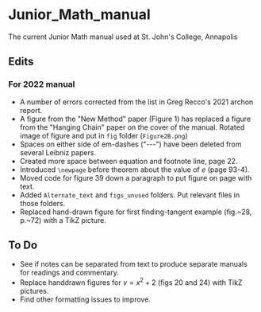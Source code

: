 # Junior_Math_manual
 The current Junior Math manual used at St. John's College, Annapolis

## Edits
### For 2022 manual
- A number of errors corrected from the list in Greg Recco's 2021 archon report.
- A figure from the "New Method" paper (Figure 1) has replaced a figure from the "Hanging Chain" paper on the cover of the manual. Rotated image of
figure and put in `fig` folder (`Figure2B.png`)
- Spaces on either side of em-dashes ("---") have been deleted from several Leibniz papers.
- Created more space between equation and footnote line, page 22.
- Introduced `\newpage` before theorem about the value of $e$ (page 93-4).
- Moved code for figure 39 down a paragraph to put figure on page with text.
- Added `Alternate_text` and `figs_unused` folders. Put relevant files in those folders.
- Replaced hand-drawn figure for first finding-tangent example (fig.~28, p.~72) with a TikZ picture.
## To Do
- See if notes can be separated from text to produce separate manuals for readings and commentary.
- Replace handdrawn figures for $v=x^2+2$ (figs 20 and 24) with TikZ pictures.
- Find other formatting issues to improve.

